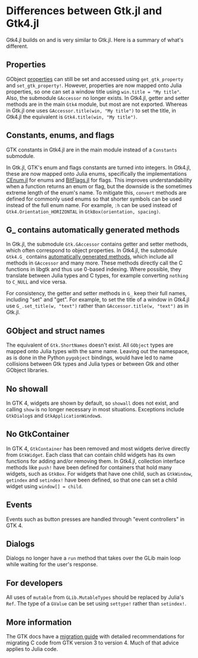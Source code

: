 # Differences between Gtk.jl and Gtk4.jl

Gtk4.jl builds on and is very similar to Gtk.jl. Here is a summary of what's different.

## Properties

GObject [properties](manual/properties.md) can still be set and accessed using `get_gtk_property` and `set_gtk_property!`. However, properties are now mapped onto Julia properties, so one can set a window title using `win.title = "My title"`.  Also, the submodule `GAccessor` no longer exists. In Gtk4.jl, getter and setter methods are in the main `Gtk4` module, but most are not exported. Whereas in Gtk.jl one uses `GAccessor.title(win, "My title")` to set the title, in Gtk4.jl the equivalent is `Gtk4.title(win, "My title")`.

## Constants, enums, and flags

GTK constants in Gtk4.jl are in the main module instead of a `Constants` submodule.

In Gtk.jl, GTK's enum and flags constants are turned into integers. In Gtk4.jl, these are now mapped onto Julia enums, specifically the implementations [CEnum.jl](https://github.com/JuliaInterop/CEnum.jl) for enums and [BitFlags.jl](https://github.com/jmert/BitFlags.jl) for flags. This improves understandability when a function returns an enum or flag, but the downside is the sometimes extreme length of the enum's name. To mitigate this, `convert` methods are defined for commonly used enums so that shorter symbols can be used instead of the full enum name. For example, `:h` can be used instead of `Gtk4.Orientation_HORIZONTAL` in `GtkBox(orientation, spacing)`.

## G_ contains automatically generated methods

In Gtk.jl, the submodule `Gtk.GAccessor` contains getter and setter methods, which often correspond to object properties. In Gtk4.jl, the submodule `Gtk4.G_` contains [automatically generated methods](manual/methods.md), which include all methods in `GAccessor` and many more. These methods directly call the C functions in libgtk and thus use 0-based indexing. Where possible, they translate between Julia types and C types, for example converting `nothing` to `C_NULL` and vice versa.

For consistency, the getter and setter methods in `G_` keep their full names, including "set" and "get". For example, to set the title of a window in Gtk4.jl use `G_.set_title(w, "text")` rather than `GAccessor.title(w, "text")` as in Gtk.jl.

## GObject and struct names

The equivalent of `Gtk.ShortNames` doesn't exist. All `GObject` types are mapped onto Julia types with the same name. Leaving out the namespace, as is done in the Python `pygobject` bindings, would have led to name collisions between Gtk types and Julia types or between Gtk and other GObject libraries.

## No showall

In GTK 4, widgets are shown by default, so `showall` does not exist, and calling `show` is no longer necessary in most situations. Exceptions include `GtkDialog`s and `GtkApplicationWindow`s.

## No GtkContainer

In GTK 4, `GtkContainer` has been removed and most widgets derive directly from `GtkWidget`. Each class that can contain child widgets has its own functions for adding and/or removing them. In Gtk4.jl, collection interface methods like `push!` have been defined for containers that hold many widgets, such as `GtkBox`. For widgets that have one child, such as `GtkWindow`, `getindex` and `setindex!` have been defined, so that one can set a child widget using `window[] = child`.

## Events

Events such as button presses are handled through "event controllers" in GTK 4.

## Dialogs

Dialogs no longer have a `run` method that takes over the GLib main loop while waiting for the user's response.

## For developers

All uses of `mutable` from `GLib.MutableTypes` should be replaced by Julia's `Ref`.
The type of a `GValue` can be set using `settype!` rather than `setindex!`.

## More information

The GTK docs have a [migration guide](https://docs.gtk.org/gtk4/migrating-3to4.html) with detailed recommendations for migrating C code from GTK version 3 to version 4. Much of that advice applies to Julia code.
